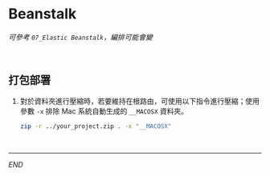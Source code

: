 # Beanstalk

_可參考 `07_Elastic Beanstalk`，編排可能會變_

<br>

## 打包部署

1. 對於資料夾進行壓縮時，若要維持在根路由，可使用以下指令進行壓縮；使用參數 `-x` 排除 Mac 系統自動生成的 `__MACOSX` 資料夾。

    ```bash
    zip -r ../your_project.zip . -x "__MACOSX"
    ```

<br>

___

_END_

